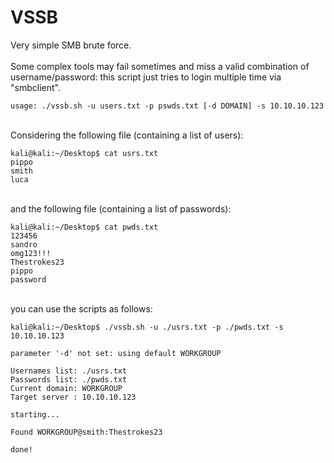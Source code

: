 # VSSB
Very simple SMB brute force.
\
\
Some complex tools may fail sometimes and miss a valid combination of username/password: this script just tries to login multiple time via "smbclient".
```
usage: ./vssb.sh -u users.txt -p pswds.txt [-d DOMAIN] -s 10.10.10.123
```
\
Considering the following file (containing a list of users):
```
kali@kali:~/Desktop$ cat usrs.txt
pippo
smith
luca
```
\
and the following file (containing a list of passwords):
```
kali@kali:~/Desktop$ cat pwds.txt
123456
sandro
omg123!!!
Thestrokes23  
pippo
password
```
\
you can use the scripts as follows:
```
kali@kali:~/Desktop$ ./vssb.sh -u ./usrs.txt -p ./pwds.txt -s 10.10.10.123

parameter '-d' not set: using default WORKGROUP

Usernames list: ./usrs.txt
Passwords list: ./pwds.txt
Current domain: WORKGROUP
Target server : 10.10.10.123

starting...

Found WORKGROUP@smith:Thestrokes23

done!
```

